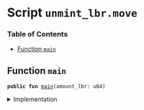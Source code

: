 
<a name="SCRIPT"></a>

# Script `unmint_lbr.move`

### Table of Contents

-  [Function `main`](#SCRIPT_main)



<a name="SCRIPT_main"></a>

## Function `main`



<pre><code><b>public</b> <b>fun</b> <a href="#SCRIPT_main">main</a>(amount_lbr: u64)
</code></pre>



<details>
<summary>Implementation</summary>


<pre><code><b>fun</b> <a href="#SCRIPT_main">main</a>(amount_lbr: u64) {
    <b>let</b> sender = Transaction::sender();
    <b>let</b> lbr = <a href="../../modules/doc/libra_account.md#0x0_LibraAccount_withdraw_from_sender">LibraAccount::withdraw_from_sender</a>&lt;<a href="../../modules/doc/lbr.md#0x0_LBR_T">LBR::T</a>&gt;(amount_lbr);
    <b>let</b> (coin1, coin2) = <a href="../../modules/doc/lbr.md#0x0_LBR_unpack">LBR::unpack</a>(lbr);
    <a href="../../modules/doc/libra_account.md#0x0_LibraAccount_deposit">LibraAccount::deposit</a>(sender, coin1);
    <a href="../../modules/doc/libra_account.md#0x0_LibraAccount_deposit">LibraAccount::deposit</a>(sender, coin2);
}
</code></pre>



</details>

